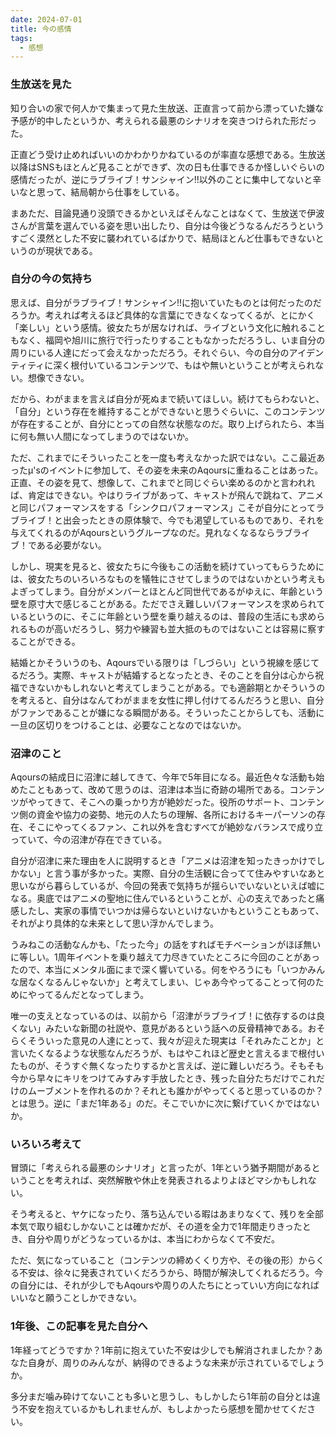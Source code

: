 ```yaml
---
date: 2024-07-01
title: 今の感情
tags:
  - 感想
---
```


### 生放送を見た

知り合いの家で何人かで集まって見た生放送、正直言って前から漂っていた嫌な予感が的中したというか、考えられる最悪のシナリオを突きつけられた形だった。

正直どう受け止めればいいのかわかりかねているのが率直な感想である。生放送以降はSNSもほとんど見ることができず、次の日も仕事できるか怪しいぐらいの感情だったが、逆にラブライブ！サンシャイン!!以外のことに集中してないと辛いなと思って、結局朝から仕事をしている。

まあただ、目論見通り没頭できるかといえばそんなことはなくて、生放送で伊波さんが言葉を選んでいる姿を思い出したり、自分は今後どうなるんだろうというすごく漠然とした不安に襲われているばかりで、結局ほとんど仕事もできないというのが現状である。

### 自分の今の気持ち

思えば、自分がラブライブ！サンシャイン!!に抱いていたものとは何だったのだろうか。考えれば考えるほど具体的な言葉にできなくなってくるが、とにかく「楽しい」という感情。彼女たちが居なければ、ライブという文化に触れることもなく、福岡や旭川に旅行で行ったりすることもなかっただろうし、いま自分の周りにいる人達にだって会えなかっただろう。それぐらい、今の自分のアイデンティティに深く根付いているコンテンツで、もはや無いということが考えられない。想像できない。

だから、わがままを言えば自分が死ぬまで続いてほしい。続けてもらわないと、「自分」という存在を維持することができないと思うぐらいに、このコンテンツが存在することが、自分にとっての自然な状態なのだ。取り上げられたら、本当に何も無い人間になってしまうのではないか。

ただ、これまでにそういったことを一度も考えなかった訳ではない。ここ最近あったμ'sのイベントに参加して、その姿を未来のAqoursに重ねることはあった。正直、その姿を見て、想像して、これまでと同じぐらい楽めるのかと言われれば、肯定はできない。やはりライブがあって、キャストが飛んで跳ねて、アニメと同じパフォーマンスをする「シンクロパフォーマンス」こそが自分にとってラブライブ！と出会ったときの原体験で、今でも渇望しているものであり、それを与えてくれるのがAqoursというグループなのだ。見れなくなるならラブライブ！である必要がない。

しかし、現実を見ると、彼女たちに今後もこの活動を続けていってもらうためには、彼女たちのいろいろなものを犠牲にさせてしまうのではないかという考えもよぎってしまう。自分がメンバーとほとんど同世代であるがゆえに、年齢という壁を原寸大で感じることがある。ただでさえ難しいパフォーマンスを求められているというのに、そこに年齢という壁を乗り越えるのは、普段の生活にも求められるものが高いだろうし、努力や練習も並大抵のものではないことは容易に察することができる。

結婚とかそういうのも、Aqoursでいる限りは「しづらい」という視線を感じてるだろう。実際、キャストが結婚するとなったとき、そのことを自分は心から祝福できないかもしれないと考えてしまうことがある。でも適齢期とかそういうのを考えると、自分はなんてわがままを女性に押し付けてるんだろうと思い、自分がファンであることが嫌になる瞬間がある。そういったことからしても、活動に一旦の区切りをつけることは、必要なことなのではないか。

### 沼津のこと

Aqoursの結成日に沼津に越してきて、今年で5年目になる。最近色々な活動も始めたこともあって、改めて思うのは、沼津は本当に奇跡の場所である。コンテンツがやってきて、そこへの乗っかり方が絶妙だった。役所のサポート、コンテンツ側の資金や協力の姿勢、地元の人たちの理解、各所におけるキーパーソンの存在、そこにやってくるファン、これ以外を含むすべてが絶妙なバランスで成り立っていて、今の沼津が存在できている。

自分が沼津に来た理由を人に説明するとき「アニメは沼津を知ったきっかけでしかない」と言う事が多かった。実際、自分の生活観に合ってて住みやすいなあと思いながら暮らしているが、今回の発表で気持ちが揺らいでいないといえば嘘になる。奥底ではアニメの聖地に住んでいるということが、心の支えであったと痛感したし、実家の事情でいつかは帰らないといけないかもということもあって、それがより具体的な未来として思い浮かんでしまう。

うみねこの活動なんかも、「たった今」の話をすればモチベーションがほぼ無いに等しい。1周年イベントを乗り越えて力尽きていたところに今回のことがあったので、本当にメンタル面にまで深く響いている。何をやろうにも「いつかみんな居なくなるんじゃないか」と考えてしまい、じゃあ今やってることって何のためにやってるんだとなってしまう。

唯一の支えとなっているのは、以前から「沼津がラブライブ！に依存するのは良くない」みたいな新聞の社説や、意見があるという話への反骨精神である。おそらくそういった意見の人達にとって、我々が迎えた現実は「それみたことか」と言いたくなるような状態なんだろうが、もはやこれほど歴史と言えるまで根付いたものが、そうすぐ無くなったりするかと言えば、逆に難しいだろう。そもそも今から早々にキリをつけてみすみす手放したとき、残った自分たちだけでこれだけのムーブメントを作れるのか？それとも誰かがやってくると思っているのか？とは思う。逆に「まだ1年ある」のだ。そこでいかに次に繋げていくかではないか。

### いろいろ考えて

冒頭に「考えられる最悪のシナリオ」と言ったが、1年という猶予期間があるということを考えれば、突然解散や休止を発表されるよりよほどマシかもしれない。

そう考えると、ヤケになったり、落ち込んでいる暇はあまりなくて、残りを全部本気で取り組むしかないことは確かだが、その道を全力で1年間走りきったとき、自分や周りがどうなっているかは、本当にわからなくて不安だ。

ただ、気になっていること（コンテンツの締めくくり方や、その後の形）からくる不安は、徐々に発表されていくだろうから、時間が解決してくれるだろう。今の自分には、それが少しでもAqoursや周りの人たちにとっていい方向になればいいなと願うことしかできない。

### 1年後、この記事を見た自分へ

1年経ってどうですか？1年前に抱えていた不安は少しでも解消されましたか？あなた自身が、周りのみんなが、納得のできるような未来が示されているでしょうか。

多分まだ噛み砕けてないことも多いと思うし、もしかしたら1年前の自分とは違う不安を抱えているかもしれませんが、もしよかったら感想を聞かせてください。
